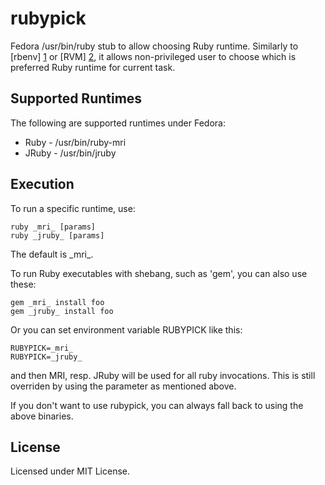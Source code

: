 rubypick
=========

Fedora /usr/bin/ruby stub to allow choosing Ruby runtime. Similarly to
[rbenv] [1] or [RVM] [2], it allows non-privileged user to choose which
is preferred Ruby runtime for current task.

Supported Runtimes
------------------

The following are supported runtimes under Fedora:

* Ruby - /usr/bin/ruby-mri
* JRuby - /usr/bin/jruby

Execution
--------------

To run a specific runtime, use:

```
ruby _mri_ [params]
ruby _jruby_ [params]
```

The default is \_mri\_.

To run Ruby executables with shebang, such as 'gem', you can also use these:

```
gem _mri_ install foo
gem _jruby_ install foo
```

Or you can set environment variable RUBYPICK like this:

```
RUBYPICK=_mri_
RUBYPICK=_jruby_
```

and then MRI, resp. JRuby will be used for all ruby invocations.
This is still overriden by using the parameter as mentioned above.

If you don't want to use rubypick, you can always fall back to
using the above binaries.

License
-------

Licensed under MIT License.



[1]: http://rbenv.org/
[2]: https://rvm.io/
